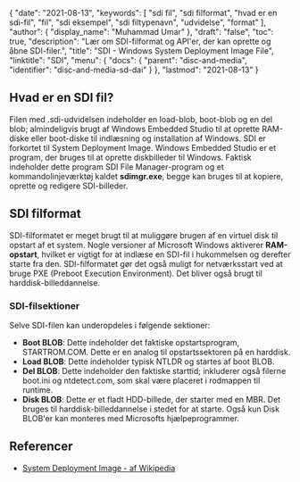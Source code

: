 {
  "date": "2021-08-13",
  "keywords": [
"sdi fil",
"sdi filformat",
"hvad er en sdi-fil",
"fil",
"sdi eksempel",
"sdi filtypenavn",
"udvidelse",
"format"
],
  "author": {
    "display_name": "Muhammad Umar"
},
  "draft": "false",
  "toc": true,
  "description": "Lær om SDI-filformat og API'er, der kan oprette og åbne SDI-filer.",
  "title": "SDI - Windows System Deployment Image File",
  "linktitle": "SDI",
  "menu": {
    "docs": {
      "parent": "disc-and-media",
      "identifier": "disc-and-media-sd-dai"
}
},
  "lastmod": "2021-08-13"
}

## Hvad er en SDI fil?
Filen med .sdi-udvidelsen indeholder en load-blob, boot-blob og en del blob; almindeligvis brugt af Windows Embedded Studio til at oprette RAM-diske eller boot-diske til indlæsning og installation af Windows. SDI er forkortet til System Deployment Image. Windows Embedded Studio er et program, der bruges til at oprette diskbilleder til Windows. Faktisk indeholder dette program SDI File Manager-program og et kommandolinjeværktøj kaldet **sdimgr.exe**, begge kan bruges til at kopiere, oprette og redigere SDI-billeder.

## SDI filformat
SDI-filformatet er meget brugt til at muliggøre brugen af en virtuel disk til opstart af et system. Nogle versioner af Microsoft Windows aktiverer **RAM-opstart**, hvilket er vigtigt for at indlæse en SDI-fil i hukommelsen og derefter starte fra den. SDI-filformatet gør det også muligt for netværksstart ved at bruge PXE (Preboot Execution Environment). Det bliver også brugt til harddisk-billeddannelse.
### SDI-filsektioner
Selve SDI-filen kan underopdeles i følgende sektioner:
- **Boot BLOB**: Dette indeholder det faktiske opstartsprogram, STARTROM.COM. Dette er en analog til opstartssektoren på en harddisk.
- **Load BLOB**: Dette indeholder typisk NTLDR og startes af boot BLOB.
- **Del BLOB**: Dette indeholder den faktiske starttid; inkluderer også filerne boot.ini og ntdetect.com, som skal være placeret i rodmappen til runtime.
- **Disk BLOB**: Dette er et fladt HDD-billede, der starter med en MBR. Det bruges til harddisk-billeddannelse i stedet for at starte. Også kun Disk BLOB'er kan monteres med Microsofts hjælpeprogrammer.


## Referencer 

* [System Deployment Image - af Wikipedia](https://en.wikipedia.org/wiki/System_Deployment_Image)



